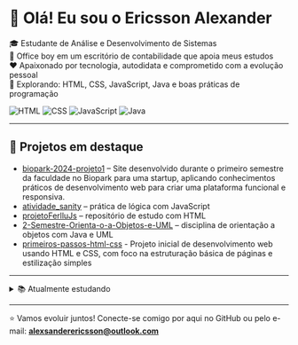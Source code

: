 # 👋 Olá! Eu sou o Ericsson Alexander

🎓 Estudante de Análise e Desenvolvimento de Sistemas  
💼 Office boy em um escritório de contabilidade que apoia meus estudos  
❤️ Apaixonado por tecnologia, autodidata e comprometido com a evolução pessoal  
🚀 Explorando: HTML, CSS, JavaScript, Java e boas práticas de programação  

![HTML](https://img.shields.io/badge/HTML-5-orange)
![CSS](https://img.shields.io/badge/CSS-3-blue)
![JavaScript](https://img.shields.io/badge/JavaScript-yellow)
![Java](https://img.shields.io/badge/Java-red)

---

## 📌 Projetos em destaque

- [biopark-2024-projeto1](https://github.com/EricssonAlexsander01/biopark-2024-projeto1.git) – Site desenvolvido durante o primeiro semestre da faculdade no Biopark para uma startup, aplicando conhecimentos práticos de desenvolvimento web para criar uma plataforma funcional e responsiva. 
- [atividade_sanity](https://github.com/EricssonAlexsander01/atividade_sanity) – prática de lógica com JavaScript  
- [projetoFerlluJs](https://github.com/EricssonAlexsander01/projetoFerlluJs) – repositório de estudo com HTML  
- [2-Semestre-Orienta-o-a-Objetos-e-UML](https://github.com/EricssonAlexsander01/2-Semestre-Orienta-o-a-Objetos-e-UML) – disciplina de orientação a objetos com Java e UML
- [primeiros-passos-html-css](https://github.com/EricssonAlexsander01/primeiros-passos-html-css.git) - Projeto inicial de desenvolvimento web usando HTML e CSS, com foco na estruturação básica de páginas e estilização simples

---

<details>
  <summary>📚 Atualmente estudando</summary>

- Estatística aplicada à computação  
- Fundamentos da filosofia e raciocínio computacional  
- Modelagem de sites e lógica de programação  

</details>

---

⭐ Vamos evoluir juntos! Conecte-se comigo por aqui no GitHub ou pelo e-mail: **alexsanderericsson@outlook.com**
